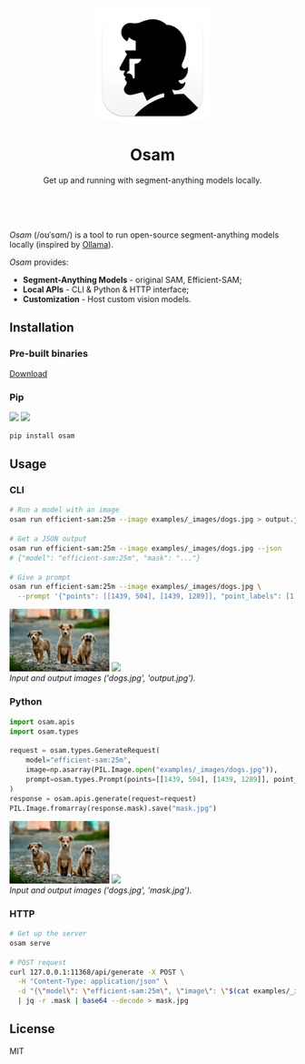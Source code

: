 <div align="center">
  <img alt="logo" height="200px" src=".readme/icon.png" >
  <h1>Osam</h1>
  <p>
    Get up and running with segment-anything models locally.
  </p>
  <br>
  <br>
  <br>
</div>

*Osam* (/oʊˈsɑm/) is a tool to run open-source segment-anything models locally
(inspired by [Ollama](https://github.com/ollama/ollama)).

*Osam* provides:

- **Segment-Anything Models** - original SAM, Efficient-SAM;
- **Local APIs** - CLI & Python & HTTP interface;
- **Customization** - Host custom vision models.


## Installation

### Pre-built binaries

[Download](https://github.com/wkentaro/osam/releases/latest)

### Pip

<a href="https://pypi.org/project/osam"><img src="https://img.shields.io/pypi/pyversions/osam.svg"></a>
<a href="https://pypi.python.org/pypi/osam"><img src="https://img.shields.io/pypi/v/osam.svg"></a>

```bash
pip install osam
```


## Usage

### CLI

```bash
# Run a model with an image
osam run efficient-sam:25m --image examples/_images/dogs.jpg > output.jpg

# Get a JSON output
osam run efficient-sam:25m --image examples/_images/dogs.jpg --json
# {"model": "efficient-sam:25m", "mask": "..."}

# Give a prompt
osam run efficient-sam:25m --image examples/_images/dogs.jpg \
  --prompt '{"points": [[1439, 504], [1439, 1289]], "point_labels": [1, 1]}' > output.jpg
```

<img src="examples/_images/dogs.jpg" width="35%"> <img src=".readme/dogs_output.jpg" width="35%">  
<i>Input and output images ('dogs.jpg', 'output.jpg').</i>

### Python

```python
import osam.apis
import osam.types

request = osam.types.GenerateRequest(
    model="efficient-sam:25m",
    image=np.asarray(PIL.Image.open("examples/_images/dogs.jpg")),
    prompt=osam.types.Prompt(points=[[1439, 504], [1439, 1289]], point_labels=[1, 1]),
)
response = osam.apis.generate(request=request)
PIL.Image.fromarray(response.mask).save("mask.jpg")
```
<img src="examples/_images/dogs.jpg" width="35%"> <img src=".readme/dogs_mask.jpg" width="35%">  
<i>Input and output images ('dogs.jpg', 'mask.jpg').</i>

### HTTP

```bash
# Get up the server
osam serve

# POST request
curl 127.0.0.1:11368/api/generate -X POST \
  -H "Content-Type: application/json" \
  -d "{\"model\": \"efficient-sam:25m\", \"image\": \"$(cat examples/_images/dogs.jpg | base64)\"}" \
  | jq -r .mask | base64 --decode > mask.jpg
```

## License

MIT
